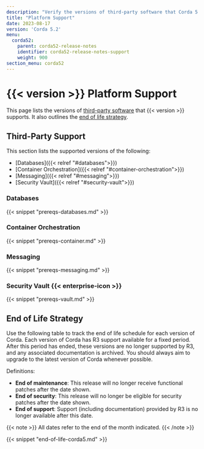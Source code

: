 ```yaml
---
description: "Verify the versions of third-party software that Corda 5.1 supports and discover the end of life strategy."
title: "Platform Support"
date: 2023-08-17
version: 'Corda 5.2'
menu:
  corda52:
    parent: corda52-release-notes
    identifier: corda52-release-notes-support
    weight: 900
section_menu: corda52
---
```


<style>
table th:first-of-type {
    width: 60%;
}
table th:nth-of-type(2) {
    width: 40%;
}

</style>

# {{< version >}} Platform Support

This page lists the versions of [third-party software](#third-party-support) that {{< version >}} supports. It also outlines the [end of life strategy](#end-of-life-strategy).

## Third-Party Support

This section lists the supported versions of the following:

* [Databases]({{< relref "#databases">}})
* [Container Orchestration]({{< relref "#container-orchestration">}})
* [Messaging]({{< relref "#messaging">}})
* [Security Vault]({{< relref "#security-vault">}})

### Databases

{{< snippet "prereqs-databases.md" >}}

### Container Orchestration

{{< snippet "prereqs-container.md" >}}

### Messaging

{{< snippet "prereqs-messaging.md" >}}

### Security Vault {{< enterprise-icon >}}

{{< snippet "prereqs-vault.md" >}}

## End of Life Strategy

Use the following table to track the end of life schedule for each version of Corda. Each version of Corda has R3 support available for a fixed period.
After this period has ended, these versions are no longer supported by R3, and any associated documentation is archived. You should always aim to upgrade to the latest version of Corda whenever possible.

Definitions:

* **End of maintenance**: This release will no longer receive functional patches after the date shown.
* **End of security**: This release will no longer be eligible for security patches after the date shown.
* **End of support**: Support (including documentation) provided by R3 is no longer available after this date.

{{< note >}}
All dates refer to the end of the month indicated.
{{< /note >}}

{{< snippet "end-of-life-corda5.md" >}}
